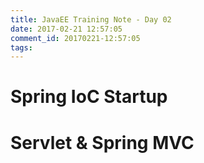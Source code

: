 ```yaml
---
title: JavaEE Training Note - Day 02
date: 2017-02-21 12:57:05
comment_id: 20170221-12:57:05
tags:
---
```


Spring IoC Startup
==================



Servlet & Spring MVC
====================